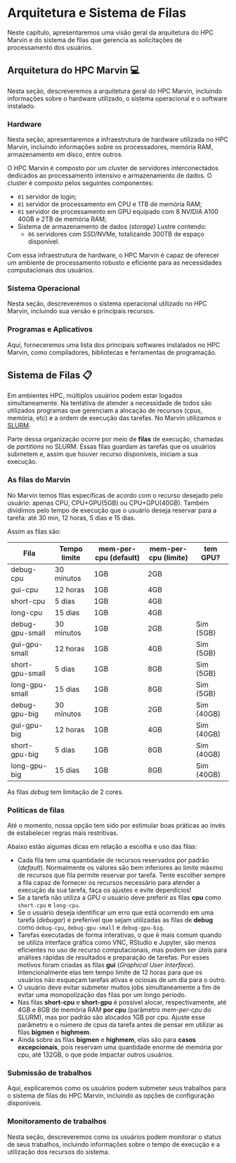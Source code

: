 # Arquitetura e Sistema de Filas

Neste capítulo, apresentaremos uma visão geral da arquitetura do HPC Marvin e do
sistema de filas que gerencia as solicitações de processamento dos usuários.

## Arquitetura do HPC Marvin 💻

Nesta seção, descreveremos a arquitetura geral do HPC Marvin, incluindo
informações sobre o hardware utilizado, o sistema operacional e o software
instalado.

### Hardware

Nesta seção, apresentaremos a infraestrutura de hardware utilizada no HPC
Marvin, incluindo informações sobre os processadores, memória RAM, armazenamento
em disco, entre outros.

O HPC Marvin é composto por um cluster de servidores interconectados dedicados
ao processamento intensivo e armazenamento de dados. O cluster é composto pelos
seguintes componentes:

- `01` servidor de login;
- `01` servidor de processamento em CPU e 1TB de memória RAM;
- `01` servidor de processamento em GPU equipado com 8 NVIDIA A100 40GB e 2TB de memória RAM;
- Sistema de armazenamento de dados (_storage_) Lustre contendo:
  - `06` servidores com SSD/NVMe, totalizando 300TB de espaço disponível.

Com essa infraestrutura de hardware, o HPC Marvin é capaz de oferecer um
ambiente de processamento robusto e eficiente para as necessidades
computacionais dos usuários.

### Sistema Operacional

Nesta seção, descreveremos o sistema operacional utilizado no HPC Marvin,
incluindo sua versão e principais recursos.

### Programas e Aplicativos

Aqui, forneceremos uma lista dos principais softwares instalados no HPC Marvin,
como compiladores, bibliotecas e ferramentas de programação.

## Sistema de Filas 📋

Em ambientes HPC, múltiplos usuários podem estar logados simultaneamente. Na tentativa de atender a necessidade de todos são utilizados programas que gerenciam a alocação de recursos (cpus, memória, etc) e a ordem de execução das tarefas. No Marvin utilizamos o [SLURM](https://slurm.schedmd.com/overview.html).

Parte dessa organização ocorre por meio de **filas** de execução, chamadas de _partitions_ no SLURM. Essas filas guardam as tarefas que os usuários submetem e, assim que houver recurso disponíveis, iniciam a sua execução. 

### As filas do Marvin

<!-- Aqui, apresentaremos os diferentes tipos de filas disponíveis no HPC Marvin, -->
<!-- incluindo filas para processamento de longa duração, filas para processamento de -->
<!-- curta duração, dentre outras. -->

No Marvin temos filas específicas de acordo com o recurso desejado pelo usuário: apenas CPU, CPU+GPU(5GB) ou CPU+GPU(40GB). Também dividimos pelo tempo de execução que o usuário deseja reservar para a tarefa: até 30 min, 12 horas, 5 dias e 15 dias. 

Assim as filas são:

| Fila | Tempo limite | mem-per-cpu (default) | mem-per-cpu (limite) | tem GPU? |
|------|--------------|-----------------------|----------------------|----------|
| debug-cpu | 30 minutos | 1GB | 2GB | |
| gui-cpu | 12 horas | 1GB | 4GB | |
| short-cpu | 5 dias | 1GB | 4GB | |
| long-cpu | 15 dias | 1GB | 4GB | |
| debug-gpu-small | 30 minutos | 1GB | 2GB | Sim (5GB) |
| gui-gpu-small | 12 horas | 1GB | 4GB | Sim (5GB) |
| short-gpu-small | 5 dias | 1GB | 8GB | Sim (5GB) |
| long-gpu-small | 15 dias | 1GB | 8GB | Sim (5GB) |
| debug-gpu-big | 30 minutos | 1GB | 2GB | Sim (40GB) |
| gui-gpu-big | 12 horas | 1GB | 4GB | Sim (40GB) |
| short-gpu-big | 5 dias | 1GB | 8GB | Sim (40GB) |
| long-gpu-big | 15 dias | 1GB | 8GB | Sim (40GB) |

As filas *debug* tem limitação de 2 cores.

### Políticas de filas

Até o momento, nossa opção tem sido por estimular boas práticas ao invés de estabelecer regras mais restritivas.

Abaixo estão algumas dicas em relação a escolha e uso das filas:

- Cada fila tem uma quantidade de recursos reservados por padrão (_default_). Normalmente os valores são bem inferiores ao limite máximo de recursos que fila permite reservar por tarefa. Tente escolher sempre a fila capaz de fornecer os recursos necessário para atender a execução da sua tarefa, faça os ajustes e evite deperdícios!  
- Se a tarefa não utiliza a GPU o usuário deve preferir as filas **cpu** como `short-cpu` e `long-cpu`. 
- Se o usuário deseja identificar um erro que está ocorrendo em uma tarefa (_debugar_) é preferível que sejam utilizadas as filas de **debug** como `debug-cpu`, `debug-gpu-small` e `debug-gpu-big`.
- Tarefas executadas de forma interativas, o que é mais comum quando se utiliza interface gráfica como VNC, RStudio e Jupyter, são menos eficientes no uso de recurso computacionais, mas podem ser úteis para análises rápidas de resultados e preparação de tarefas. Por esses motivos foram criadas as filas **gui** (_Graphical User Interface_). Intencionalmente elas tem tempo limite de 12 horas para que os usuários não esqueçam tarefas ativas e ociosas de um dia para o outro.
- O usuário deve evitar submeter muitos jobs simultaneamente a fim de evitar uma monopolização das filas por um longo período.
- Nas filas **short-cpu** e **short-gpu** é possível alocar, respectivamente, até 4GB e 8GB de memória RAM **por cpu** (parâmetro _mem-per-cpu_ do SLURM), mas por padrão são alocados 1GB por cpu. Ajuste esse parâmetro e o número de cpus da tarefa antes de pensar em utilizar as filas **bigmen** e **highmem**.
- Ainda sobre as filas **bigmen** e **highmem**, elas são para **casos excepcionais**, pois reservam uma quantidade enorme de memória por cpu, até 132GB, o que pode impactar outros usuários.  


### Submissão de trabalhos

Aqui, explicaremos como os usuários podem submeter seus trabalhos para o sistema
de filas do HPC Marvin, incluindo as opções de configuração disponíveis.

### Monitoramento de trabalhos

Nesta seção, descreveremos como os usuários podem monitorar o status de seus
trabalhos, incluindo informações sobre o tempo de execução e a utilização dos
recursos do sistema.
